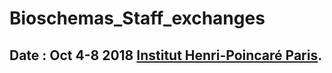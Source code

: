 # Bioschemas_Staff_exchanges
## Date : Oct 4-8 2018  [Institut Henri-Poincaré Paris](https://http://www.ihp.fr/).
